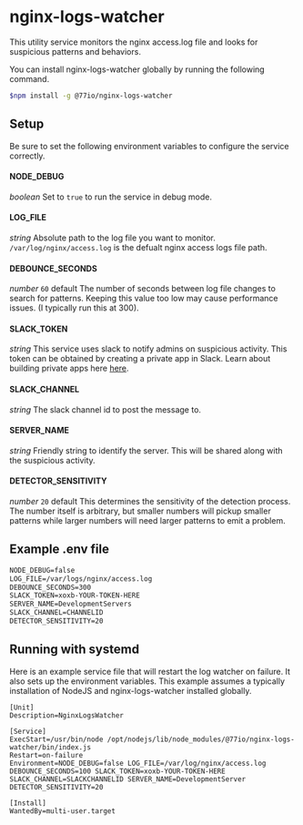 # nginx-logs-watcher

This utility service monitors the nginx access.log file and looks for suspicious patterns and behaviors.

You can install nginx-logs-watcher globally by running the following command.

```sh
$npm install -g @77io/nginx-logs-watcher
```

## Setup

Be sure to set the following environment variables to configure the service correctly.

#### NODE_DEBUG

_boolean_
Set to `true` to run the service in debug mode.

#### LOG_FILE

_string_
Absolute path to the log file you want to monitor. `/var/log/nginx/access.log` is the defualt nginx access logs file path.

#### DEBOUNCE_SECONDS

_number_ `60` default
The number of seconds between log file changes to search for patterns. Keeping this value too low may cause performance issues. (I typically run this at 300).

#### SLACK_TOKEN

_string_
This service uses slack to notify admins on suspicious activity. This token can be obtained by creating a private app in Slack. Learn about building private apps here [here](https://api.slack.com/slack-apps).

#### SLACK_CHANNEL

_string_
The slack channel id to post the message to.

#### SERVER_NAME

_string_
Friendly string to identify the server. This will be shared along with the suspicious activity.

#### DETECTOR_SENSITIVITY

_number_ `20` default
This determines the sensitivity of the detection process. The number itself is arbitrary, but smaller numbers will pickup smaller patterns while larger numbers will need larger patterns to emit a problem.

## Example .env file

```txt
NODE_DEBUG=false
LOG_FILE=/var/logs/nginx/access.log
DEBOUNCE_SECONDS=300
SLACK_TOKEN=xoxb-YOUR-TOKEN-HERE
SERVER_NAME=DevelopmentServers
SLACK_CHANNEL=CHANNELID
DETECTOR_SENSITIVITY=20
```

## Running with systemd

Here is an example service file that will restart the log watcher on failure. It also sets up the environment variables. This example assumes a typically installation of NodeJS and nginx-logs-watcher installed globally.

```service
[Unit]
Description=NginxLogsWatcher

[Service]
ExecStart=/usr/bin/node /opt/nodejs/lib/node_modules/@77io/nginx-logs-watcher/bin/index.js
Restart=on-failure
Environment=NODE_DEBUG=false LOG_FILE=/var/log/nginx/access.log DEBOUNCE_SECONDS=100 SLACK_TOKEN=xoxb-YOUR-TOKEN-HERE SLACK_CHANNEL=SLACKCHANNELID SERVER_NAME=DevelopmentServer DETECTOR_SENSITIVITY=20

[Install]
WantedBy=multi-user.target
```
